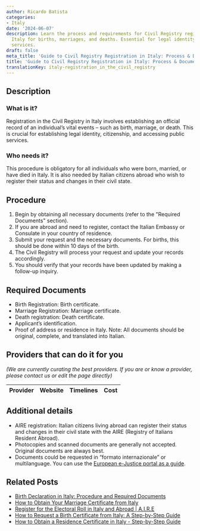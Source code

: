 ```yaml
---
author: Ricardo Batista
categories:
- Italy
date: '2024-06-07'
description: Learn the process and requirements for Civil Registry registration in
  Italy for births, marriages, and deaths. Essential for legal identity and public
  services.
draft: false
meta_title: 'Guide to Civil Registry Registration in Italy: Process & Documents'
title: 'Guide to Civil Registry Registration in Italy: Process & Documents'
translationKey: italy-registration_in_the_civil_registry
---
```


## Description
### What is it?
Registration in the Civil Registry in Italy involves establishing an official record of an individual’s vital events – such as birth, marriage, or death. This is crucial for establishing legal identity, citizenship, and accessing public services. 

### Who needs it?
This procedure is obligatory for all individuals who were born, married, or have died in Italy. It is also needed by Italian citizens abroad who wish to register their status and changes in their civil state.

## Procedure
1. Begin by obtaining all necessary documents (refer to the "Required Documents" section).
2. If you are abroad and need to register, contact the Italian Embassy or Consulate in your country of residence.
3. Submit your request and the necessary documents. For births, this should be done within 10 days of the birth.
4. The Civil Registry will process your request and update your records accordingly.
5. You should verify that your records have been updated by making a follow-up inquiry.

## Required Documents
- Birth Registration: Birth certificate.
- Marriage Registration: Marriage certificate.
- Death registration: Death certificate.
- Applicant’s identification.
- Proof of address or residence in Italy.
  Note: All documents should be original, complete, and translated into Italian.

## Providers that can do it for you

_(We are currently curating the best providers. If you are or know a provider, please contact us or edit the page directly)_

| Provider        |     Website     |     Timelines    |       Cost      |
| --------------- | --------------- |  :-------------: | :-------------: |

## Additional details
- AIRE registration: Italian citizens living abroad can register their status and changes in their civil state with the AIRE (Registry of Italians Resident Abroad).
- Photocopies and scanned documents are generally not accepted. Original documents are always best.
- Documents could be requested in “formato internazionale” or multilanguage. You can use the [European e-Justice portal as a guide](https://e-justice.europa.eu/).


## Related Posts

- [Birth Declaration in Italy: Procedure and Required Documents](https://tramitit.com/guides/italy/birth_declaration/)
- [How to Obtain Your Marriage Certificate from Italy](https://tramitit.com/guides/italy/marriage_certificate_request/)
- [Register for the Electoral Roll in Italy and Abroad | A.I.R.E](https://tramitit.com/guides/italy/electoral_roll_registration_request/)
- [How to Request a Birth Certificate from Italy: A Step-by-Step Guide](https://tramitit.com/guides/italy/birth_certificate_request/)
- [How to Obtain a Residence Certificate in Italy - Step-by-Step Guide](https://tramitit.com/guides/italy/residence_certificate_request/)